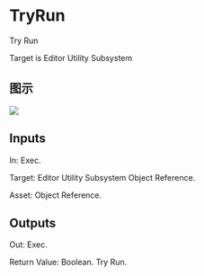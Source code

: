 # TryRun

Try Run

Target is Editor Utility Subsystem

## 图示

![]($-20221218-18423685.png)

## Inputs

In: Exec.

Target: Editor Utility Subsystem Object Reference.

Asset: Object Reference.  

## Outputs

Out: Exec.

Return Value: Boolean. Try Run.


